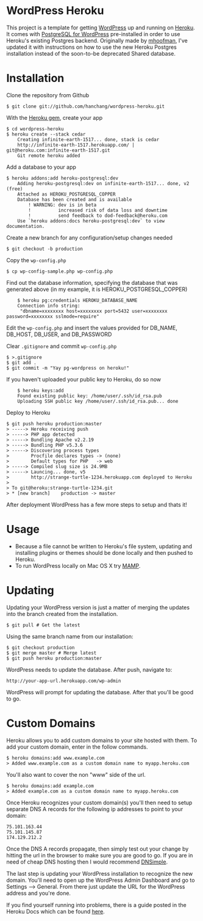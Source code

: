 # WordPress Heroku

This project is a template for getting [WordPress](http://wordpress.org/) up and running on [Heroku](http://www.heroku.com/). It comes with [PostgreSQL for WordPress](http://wordpress.org/extend/plugins/postgresql-for-wordpress/) pre-installed in order to use Heroku's existing Postgres backend. Originally made by [mhoofman](https://github.com/mhoofman/wordpress-heroku), I've updated it with instructions on how to use the new Heroku Postgres installation instead of the soon-to-be deprecated Shared database.

Installation
============

Clone the repository from Github

    $ git clone git://github.com/hanchang/wordpress-heroku.git
    
With the [Heroku gem](http://devcenter.heroku.com/articles/heroku-command), create your app

    $ cd wordpress-heroku
    $ heroku create --stack cedar
		Creating infinite-earth-1517... done, stack is cedar
		http://infinite-earth-1517.herokuapp.com/ | git@heroku.com:infinite-earth-1517.git
		Git remote heroku added

Add a database to your app

    $ heroku addons:add heroku-postgresql:dev
		Adding heroku-postgresql:dev on infinite-earth-1517... done, v2 (free)
		Attached as HEROKU_POSTGRESQL_COPPER
		Database has been created and is available
			! WARNING: dev is in beta
			!          increased risk of data loss and downtime
			!          send feedback to dod-feedback@heroku.com
		Use `heroku addons:docs heroku-postgresql:dev` to view documentation.

Create a new branch for any configuration/setup changes needed

    $ git checkout -b production
    
Copy the `wp-config.php`

    $ cp wp-config-sample.php wp-config.php

Find out the database information, specifying the database that was generated above (in my example, it is HEROKU_POSTGRESQL_COPPER)

		$ heroku pg:credentials HEROKU_DATABASE_NAME
		Connection info string:
		 "dbname=xxxxxxxx host=xxxxxxxx port=5432 user=xxxxxxxx password=xxxxxxxx sslmode=require"

Edit the `wp-config.php` and insert the values provided for DB_NAME, DB_HOST, DB_USER, and DB_PASSWORD

Clear `.gitignore` and commit `wp-config.php`

    $ >.gitignore
    $ git add .
    $ git commit -m "Yay pg-wordpress on heroku!"

If you haven't uploaded your public key to Heroku, do so now

		$ heroku keys:add
		Found existing public key: /home/user/.ssh/id_rsa.pub
		Uploading SSH public key /home/user/.ssh/id_rsa.pub... done
    
Deploy to Heroku

    $ git push heroku production:master
    > -----> Heroku receiving push
    > -----> PHP app detected
    > -----> Bundling Apache v2.2.19
    > -----> Bundling PHP v5.3.6
    > -----> Discovering process types
    >        Procfile declares types -> (none)
    >        Default types for PHP   -> web
    > -----> Compiled slug size is 24.9MB
    > -----> Launcing... done, v5
    >        http://strange-turtle-1234.herokuapp.com deployed to Heroku
    >
    > To git@heroku:strange-turtle-1234.git
    > * [new branch]    production -> master 

After deployment WordPress has a few more steps to setup and thats it!

Usage
========

* Because a file cannot be written to Heroku's file system, updating and installing plugins or themes should be done locally and then pushed to Heroku.
* To run WordPress locally on Mac OS X try [MAMP](http://codex.wordpress.org/Installing_WordPress_Locally_on_Your_Mac_With_MAMP).

Updating
========

Updating your WordPress version is just a matter of merging the updates into
the branch created from the installation.

    $ git pull # Get the latest

Using the same branch name from our installation:

    $ git checkout production
    $ git merge master # Merge latest
    $ git push heroku production:master

WordPress needs to update the database. After push, navigate to:

    http://your-app-url.herokuapp.com/wp-admin

WordPress will prompt for updating the database. After that you'll be good
to go.

Custom Domains
==============

Heroku allows you to add custom domains to your site hosted with them.  To add your custom domain, enter in the follow commands.

    $ heroku domains:add www.example.com
    > Added www.example.com as a custom domain name to myapp.heroku.com

You'll also want to cover the non "www" side of the url.

    $ heroku domains:add example.com
    > Added example.com as a custom domain name to myapp.heroku.com

Once Heroku recognizes your custom domain(s) you'll then need to setup separate DNS A records for the following ip addresses to point to your domain:

    75.101.163.44
    75.101.145.87
    174.129.212.2

Once the DNS A records propagate, then simply test out your change by hitting the url in the browser to make sure you are good to go.  If you are in need of cheap DNS hosting then I would recommend [DNSimple](https://dnsimple.com/r/571e28804df06f).

The last step is updating your WordPress installation to recognize the new domain.  You'll need to open up the WordPress Admin Dashboard and go to Settings --> General.  From there just update the URL for the WordPress address and you're done.

If you find yourself running into problems, there is a guide posted in the Heroku Docs which can be found [here](https://devcenter.heroku.com/articles/custom-domains).

